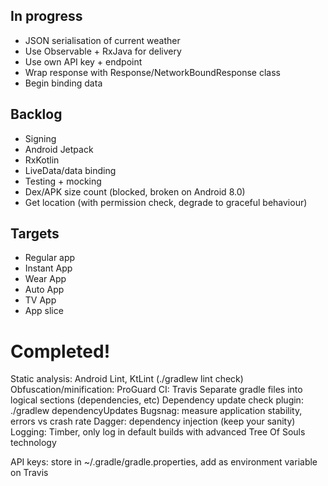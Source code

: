 ## In progress

- JSON serialisation of current weather
- Use Observable + RxJava for delivery
- Use own API key + endpoint
- Wrap response with Response/NetworkBoundResponse class
- Begin binding data


## Backlog

- Signing
- Android Jetpack
- RxKotlin
- LiveData/data binding
- Testing + mocking
- Dex/APK size count (blocked, broken on Android 8.0)
- Get location (with permission check, degrade to graceful behaviour)


## Targets

- Regular app
- Instant App
- Wear App
- Auto App
- TV App
- App slice


# Completed!

Static analysis: Android Lint, KtLint (./gradlew lint check)
Obfuscation/minification: ProGuard
CI: Travis
Separate gradle files into logical sections (dependencies, etc)
Dependency update check plugin: ./gradlew dependencyUpdates
Bugsnag: measure application stability, errors vs crash rate
Dagger: dependency injection (keep your sanity)
Logging: Timber, only log in default builds with advanced Tree Of Souls technology



API keys: store in ~/.gradle/gradle.properties, add as environment variable on Travis